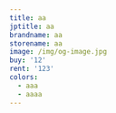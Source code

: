 ```yaml
---
title: aa
jptitle: aa
brandname: aa
storename: aa
image: /img/og-image.jpg
buy: '12'
rent: '123'
colors:
  - aaa
  - aaaa
---
```


